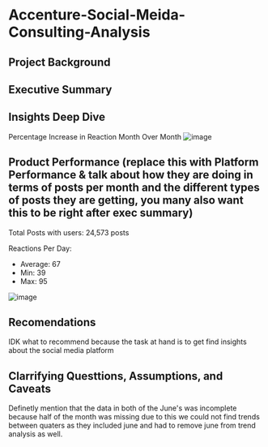 # Accenture-Social-Meida-Consulting-Analysis

## Project Background


## Executive Summary 

## Insights Deep Dive
Percentage Increase in Reaction Month Over Month
![image](https://github.com/user-attachments/assets/6e9ad12f-26bc-4458-862e-009bcc9e1ee0)


## Product Performance (replace this with Platform Performance & talk about how they are doing in terms of posts per month and the different types of posts they are getting, you many also want this to be right after exec summary)
Total Posts with users: 24,573 posts

Reactions Per Day:
  - Average: 67
  - Min: 39
  - Max: 95

![image](https://github.com/user-attachments/assets/720fdb1c-7d5d-48d1-a457-deba18bee3e6)




## Recomendations 
<if posts are decreasing for some month then try to incentivze people to post>
IDK what to recommend because the task at hand is to get find insights about the social media platform 

## Clarrifying Questtions, Assumptions, and Caveats 
Definetly mention that the data in both of the June's was incomplete because half of the month was missing due to this we could not find trends between quaters as they included june and had to remove june from trend analysis as well.
